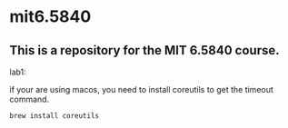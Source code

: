 # mit6.5840

## This is a repository for the MIT 6.5840 course.

lab1:

if your are using macos, you need to install coreutils to get the timeout command.

```bash
brew install coreutils
```

